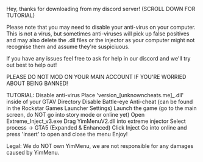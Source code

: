Hey, thanks for downloading from my discord server! (SCROLL DOWN FOR TUTORIAL)

Please note that you may need to disable your anti-virus on your computer.
This is not a virus, but sometimes anti-viruses will pick up false positives
and may also delete the .dll files or the injector as your computer might not recognise them and assume they're suspiciuous.

If you have any issues feel free to ask for help in our discord and we'll try out best to help out!

PLEASE DO NOT MOD ON YOUR MAIN ACCOUNT IF YOU'RE WORRIED ABOUT BEING BANNED!

TUTORIAL:
Disable anti-virus
Place 'version_[unknowncheats.me]_.dll' inside of your GTAV Directory
Disable Battle-eye Anti-cheat (can be found in the Rockstar Games Launcher Settings)
Launch the game (go to the main screen, do NOT go into story mode or online yet)
Open Extreme_Inject_v3.exe
Drag YimMenuV2.dll into extreme injector
Select process -> GTA5 (Expanded & Enhanced)
Click Inject
Go into online and press 'insert' to open and close the menu
Enjoy!

Legal: We do NOT own YimMenu, we are not responsible for any damages caused by YimMenu.
